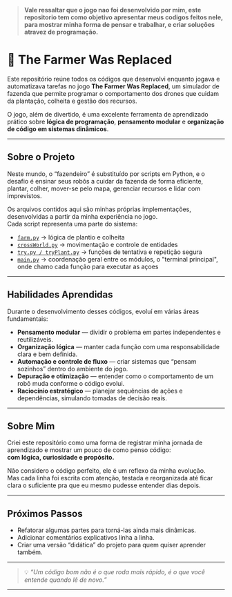 >**Vale ressaltar que o jogo nao foi desenvolvido por mim, este repositorio tem como objetivo apresentar meus codigos feitos nele, para mostrar minha forma de pensar e trabalhar, e criar soluções atravez de programação.**

# 🌾 The Farmer Was Replaced

Este repositório reúne todos os códigos que desenvolvi enquanto jogava e automatizava tarefas no jogo **The Farmer Was Replaced**, um simulador de fazenda que permite programar o comportamento dos drones que cuidam da plantação, colheita e gestão dos recursos.

O jogo, além de divertido, é uma excelente ferramenta de aprendizado prático sobre **lógica de programação**, **pensamento modular** e **organização de código em sistemas dinâmicos**.

---

## Sobre o Projeto

Neste mundo, o “fazendeiro” é substituído por scripts em Python, e o desafio é ensinar seus robôs a cuidar da fazenda de forma eficiente, plantar, colher, mover-se pelo mapa, gerenciar recursos e lidar com imprevistos.

Os arquivos contidos aqui são minhas próprias implementações, desenvolvidas a partir da minha experiência no jogo.  
Cada script representa uma parte do sistema:
- [`farm.py`](Scripts/farm.py) → lógica de plantio e colheita  
- [`crossWorld.py`](scripts/crossWorld.py) → movimentação e controle de entidades  
- [`try.py / tryPlant.py`](scripts/try.py) → funções de tentativa e repetição segura  
- [`main.py`](scripts/Main.py) → coordenação geral entre os módulos, o "terminal principal", onde chamo cada função para executar as açoes

---

## Habilidades Aprendidas

Durante o desenvolvimento desses códigos, evoluí em várias áreas fundamentais:

- **Pensamento modular** — dividir o problema em partes independentes e reutilizáveis.  
- **Organização lógica** — manter cada função com uma responsabilidade clara e bem definida.  
- **Automação e controle de fluxo** — criar sistemas que “pensam sozinhos” dentro do ambiente do jogo.  
- **Depuração e otimização** — entender como o comportamento de um robô muda conforme o código evolui.  
- **Raciocínio estratégico** — planejar sequências de ações e dependências, simulando tomadas de decisão reais.  

---

## Sobre Mim

Criei este repositório como uma forma de registrar minha jornada de aprendizado e mostrar um pouco de como penso código:  
**com lógica, curiosidade e propósito.**

Não considero o código perfeito, ele é um reflexo da minha evolução.  
Mas cada linha foi escrita com atenção, testada e reorganizada até ficar clara o suficiente pra que eu mesmo pudesse entender dias depois.

---

## Próximos Passos

- Refatorar algumas partes para torná-las ainda mais dinâmicas.  
- Adicionar comentários explicativos linha a linha.  
- Criar uma versão “didática” do projeto para quem quiser aprender também.  

---

> 💡 *“Um código bom não é o que roda mais rápido, é o que você entende quando lê de novo.”*

---

